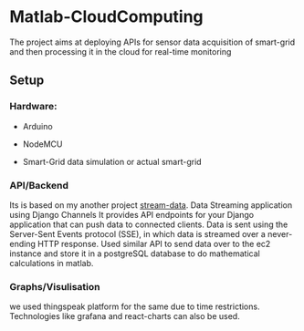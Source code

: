 # Matlab-CloudComputing


The project aims at deploying APIs for sensor data acquisition of smart-grid and then processing it in the cloud for real-time monitoring

## Setup

### Hardware:

* Arduino

* NodeMCU

* Smart-Grid data simulation or actual smart-grid

### API/Backend

Its is based on my another project [stream-data](https://github.com/Bearbobs/stream-data).
Data Streaming application using Django Channels It provides API endpoints for your Django application that can push data to connected clients. Data is sent using the Server-Sent Events protocol (SSE), in which data is streamed over a never-ending HTTP response.
Used similar API to send data over to the ec2 instance and store it in a postgreSQL database to do mathematical calculations in matlab.

### Graphs/Visulisation

we used thingspeak platform for the same due to time restrictions.
Technologies like grafana and react-charts can also be used.
